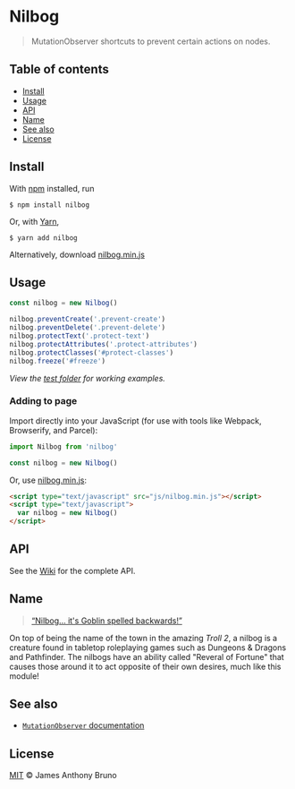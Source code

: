 # Nilbog

> MutationObserver shortcuts to prevent certain actions on nodes.

## Table of contents

- [Install](#install)
- [Usage](#usage)
- [API](https://github.com/czycha/nilbog/wiki)
- [Name](#name)
- [See also](#see-also)
- [License](#license)

## Install

With [npm](https://npmjs.org/) installed, run

```
$ npm install nilbog
```

Or, with [Yarn](https://yarnpkg.com/en/),

```
$ yarn add nilbog
```

Alternatively, download [nilbog.min.js](browser/nilbog.min.js)

## Usage

```js
const nilbog = new Nilbog()

nilbog.preventCreate('.prevent-create')
nilbog.preventDelete('.prevent-delete')
nilbog.protectText('.protect-text')
nilbog.protectAttributes('.protect-attributes')
nilbog.protectClasses('#protect-classes')
nilbog.freeze('#freeze')
```

_View the [test folder](./test/) for working examples._

### Adding to page

Import directly into your JavaScript (for use with tools like Webpack, Browserify, and Parcel):

```js
import Nilbog from 'nilbog'

const nilbog = new Nilbog()
```

Or, use [nilbog.min.js](browser/nilbog.min.js):

```html
<script type="text/javascript" src="js/nilbog.min.js"></script>
<script type="text/javascript">
  var nilbog = new Nilbog()
</script>
```

## API

See the [Wiki](https://github.com/czycha/nilbog/wiki) for the complete API.

## Name

> [“Nilbog... it's Goblin spelled backwards!”](https://www.youtube.com/watch?v=zQcKXPRBmpE)

On top of being the name of the town in the amazing _Troll 2_, a nilbog is a creature found in tabletop roleplaying games such as Dungeons & Dragons and Pathfinder. The nilbogs have an ability called "Reveral of Fortune" that causes those around it to act opposite of their own desires, much like this module!

## See also

- [`MutationObserver` documentation](https://developer.mozilla.org/en-US/docs/Web/API/MutationObserver)

## License

[MIT](LICENSE) &copy; James Anthony Bruno

